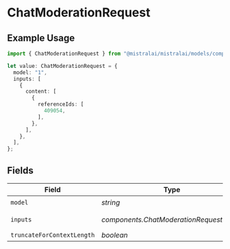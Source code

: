 # ChatModerationRequest

## Example Usage

```typescript
import { ChatModerationRequest } from "@mistralai/mistralai/models/components";

let value: ChatModerationRequest = {
  model: "1",
  inputs: [
    {
      content: [
        {
          referenceIds: [
            409054,
          ],
        },
      ],
    },
  ],
};
```

## Fields

| Field                                    | Type                                     | Required                                 | Description                              |
| ---------------------------------------- | ---------------------------------------- | ---------------------------------------- | ---------------------------------------- |
| `model`                                  | *string*                                 | :heavy_check_mark:                       | N/A                                      |
| `inputs`                                 | *components.ChatModerationRequestInputs* | :heavy_check_mark:                       | Chat to classify                         |
| `truncateForContextLength`               | *boolean*                                | :heavy_minus_sign:                       | N/A                                      |